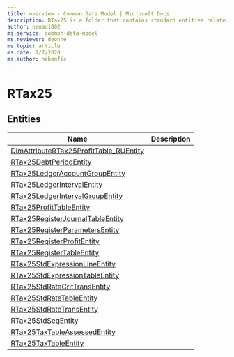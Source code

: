 ```yaml
---
title: overview - Common Data Model | Microsoft Docs
description: RTax25 is a folder that contains standard entities related to the Common Data Model.
author: nenad1002
ms.service: common-data-model
ms.reviewer: deonhe
ms.topic: article
ms.date: 7/7/2020
ms.author: nebanfic
---
```


# RTax25


## Entities

|Name|Description|
|---|---|
|[DimAttributeRTax25ProfitTable_RUEntity](DimAttributeRTax25ProfitTable_RUEntity.md)||
|[RTax25DebtPeriodEntity](RTax25DebtPeriodEntity.md)||
|[RTax25LedgerAccountGroupEntity](RTax25LedgerAccountGroupEntity.md)||
|[RTax25LedgerIntervalEntity](RTax25LedgerIntervalEntity.md)||
|[RTax25LedgerIntervalGroupEntity](RTax25LedgerIntervalGroupEntity.md)||
|[RTax25ProfitTableEntity](RTax25ProfitTableEntity.md)||
|[RTax25RegisterJournalTableEntity](RTax25RegisterJournalTableEntity.md)||
|[RTax25RegisterParametersEntity](RTax25RegisterParametersEntity.md)||
|[RTax25RegisterProfitEntity](RTax25RegisterProfitEntity.md)||
|[RTax25RegisterTableEntity](RTax25RegisterTableEntity.md)||
|[RTax25StdExpressionLineEntity](RTax25StdExpressionLineEntity.md)||
|[RTax25StdExpressionTableEntity](RTax25StdExpressionTableEntity.md)||
|[RTax25StdRateCritTransEntity](RTax25StdRateCritTransEntity.md)||
|[RTax25StdRateTableEntity](RTax25StdRateTableEntity.md)||
|[RTax25StdRateTransEntity](RTax25StdRateTransEntity.md)||
|[RTax25StdSeqEntity](RTax25StdSeqEntity.md)||
|[RTax25TaxTableAssessedEntity](RTax25TaxTableAssessedEntity.md)||
|[RTax25TaxTableEntity](RTax25TaxTableEntity.md)||
